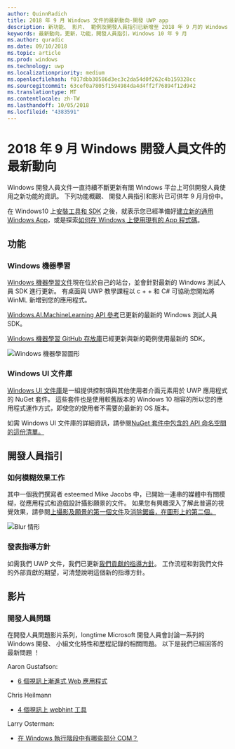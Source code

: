 ```yaml
---
author: QuinnRadich
title: 2018 年 9 月 Windows 文件的最新動向-開發 UWP app
description: 新功能、 影片、 範例及開發人員指引已新增至 2018 年 9 月的 Windows 10 開發人員文件。
keywords: 最新動向，更新，功能，開發人員指引，Windows 10 年 9 月
ms.author: quradic
ms.date: 09/10/2018
ms.topic: article
ms.prod: windows
ms.technology: uwp
ms.localizationpriority: medium
ms.openlocfilehash: f017dbb30586d3ec3c2da54d0f262c4b159328cc
ms.sourcegitcommit: 63cef0a7805f1594984da4d4ff2f76894f12d942
ms.translationtype: MT
ms.contentlocale: zh-TW
ms.lasthandoff: 10/05/2018
ms.locfileid: "4383591"
---
```

# <a name="whats-new-in-the-windows-developer-docs-in-september-2018"></a>2018 年 9 月 Windows 開發人員文件的最新動向

Windows 開發人員文件一直持續不斷更新有關 Windows 平台上可供開發人員使用之新功能的資訊。 下列功能概觀、 開發人員指引和影片已可供年 9 月月份中。

在 Windows10 上[安裝工具和 SDK](http://go.microsoft.com/fwlink/?LinkId=821431) 之後，就表示您已經準備好[建立新的通用 Windows App](../get-started/create-uwp-apps.md)，或是探索[如何在 Windows 上使用現有的 App 程式碼](../porting/index.md)。

## <a name="features"></a>功能

### <a name="windows-machine-learning"></a>Windows 機器學習

[Windows 機器學習文件](https://docs.microsoft.com/windows/ai/)現在位於自己的站台，並會針對最新的 Windows 測試人員 SDK 進行更新。 有桌面與 UWP 教學課程以 c + + 和 C# 可協助您開始將 WinML 新增到您的應用程式。

[Windows.AI.MachineLearning API 參考](https://docs.microsoft.com/uwp/api/windows.ai.machinelearning)已更新的最新的 Windows 測試人員 SDK。

[Windows 機器學習 GitHub 存放庫](https://github.com/Microsoft/Windows-Machine-Learning)已經更新與新的範例使用最新的 SDK。

![Windows 機器學習圖形](images/winml-graphic.png)

### <a name="windows-ui-library"></a>Windows UI 文件庫

[Windows UI 文件庫](https://aka.ms/winui-docs)是一組提供控制項與其他使用者介面元素用於 UWP 應用程式的 NuGet 套件。 這些套件也是使用較舊版本的 Windows 10 相容的所以您的應用程式運作方式，即使您的使用者不需要的最新的 OS 版本。

如需 Windows UI 文件庫的詳細資訊，請參閱[NuGet 套件中包含的 API 命名空間的這份清單。](https://docs.microsoft.com/uwp/api/overview/winui/)

## <a name="developer-guidance"></a>開發人員指引

### <a name="how-blur-effects-work"></a>如何模糊效果工作

其中一個我們撰寫者 esteemed Mike Jacobs 中，已開始一連串的媒體中有關模糊，從應用程式和遊戲設計攝影願景的文件。 如果您有興趣深入了解此普遍的視覺效果，請參閱[上攝影及願景的第一個文件](https://medium.com/microsoft-design/science-in-the-system-how-blur-effects-work-8b0590996e09)及[消除鋸齒，在圖形上的第二個。](https://medium.com/microsoft-design/science-in-the-system-how-blur-effects-work-part-2-c5589a738515)

![Blur 情形](images/blur-example.jpg)

### <a name="contributing-guidance"></a>發表指導方針

如需我們 UWP 文件，我們已更新[我們貢獻的指導方針](https://github.com/MicrosoftDocs/windows-uwp/blob/docs/CONTRIBUTING.md)。 工作流程和對我們文件的外部貢獻的期望，可清楚說明這個新的指導方針。

## <a name="videos"></a>影片

### <a name="one-dev-question"></a>開發人員問題

在開發人員問題影片系列，longtime Microsoft 開發人員會討論一系列的 Windows 開發、 小組文化特性和歷程記錄的相關問題。 以下是我們已經回答的最新問題 ！

Aaron Gustafson:

* [6 個視訊上漸進式 Web 應用程式](https://www.youtube.com/playlist?list=PLWs4_NfqMtoyPHoI-CIB71mEq-om6m35I)

Chris Heilmann

* [4 個視訊上 webhint 工具](https://www.youtube.com/watch?v=eXfmxmiA00Y&list=PLWs4_NfqMtow00LM-vgyECAlMDxx84Q2v)

Larry Osterman:

* [在 Windows 執行階段中有哪些部分 COM？](https://youtu.be/_nsMjHqRn1w)